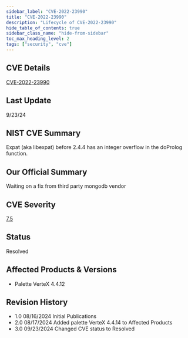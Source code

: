 ```yaml
---
sidebar_label: "CVE-2022-23990"
title: "CVE-2022-23990"
description: "Lifecycle of CVE-2022-23990"
hide_table_of_contents: true
sidebar_class_name: "hide-from-sidebar"
toc_max_heading_level: 2
tags: ["security", "cve"]
---
```


## CVE Details

[CVE-2022-23990](https://nvd.nist.gov/vuln/detail/CVE-2022-23990)

## Last Update

9/23/24

## NIST CVE Summary

Expat (aka libexpat) before 2.4.4 has an integer overflow in the doProlog function.

## Our Official Summary

Waiting on a fix from third party mongodb vendor

## CVE Severity

[7.5](https://nvd.nist.gov/vuln/detail/CVE-2022-23990)

## Status

Resolved

## Affected Products & Versions

- Palette VerteX 4.4.12

## Revision History

- 1.0 08/16/2024 Initial Publications
- 2.0 08/17/2024 Added palette VerteX 4.4.14 to Affected Products
- 3.0 09/23/2024 Changed CVE status to Resolved
